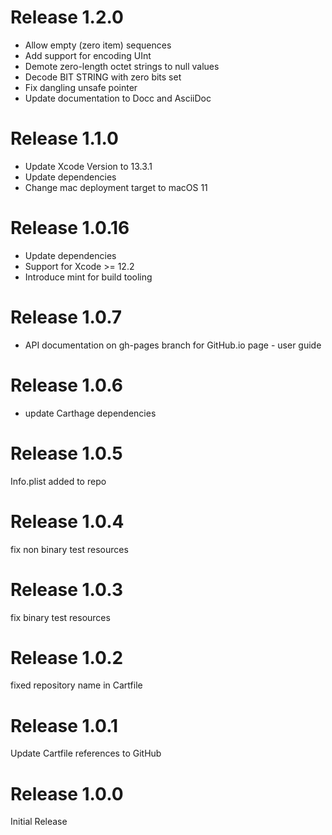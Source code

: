 # Release 1.2.0

- Allow empty (zero item) sequences
- Add support for encoding UInt
- Demote zero-length octet strings to null values
- Decode BIT STRING with zero bits set
- Fix dangling unsafe pointer
- Update documentation to Docc and AsciiDoc

# Release 1.1.0

- Update Xcode Version to 13.3.1
- Update dependencies
- Change mac deployment target to macOS 11

# Release 1.0.16
- Update dependencies
- Support for Xcode >= 12.2
- Introduce mint for build tooling

# Release 1.0.7
- API documentation on gh-pages branch for GitHub.io page - user guide

# Release 1.0.6
- update Carthage dependencies

# Release 1.0.5
Info.plist added to repo

# Release 1.0.4
fix non binary test resources

# Release 1.0.3
fix binary test resources

# Release 1.0.2
fixed repository name in Cartfile

# Release 1.0.1
Update Cartfile references to GitHub

# Release 1.0.0
Initial Release

